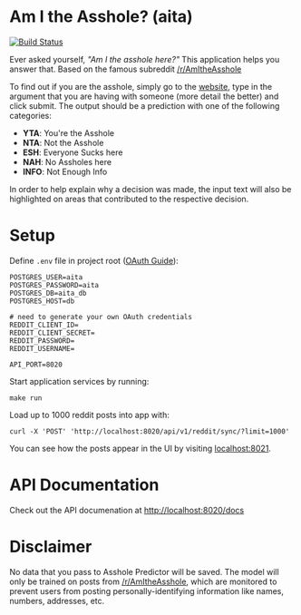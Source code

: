 #  Am I the Asshole? (aita)

[![Build Status](https://travis-ci.com/logan-connolly/aita.svg?branch=master)](https://travis-ci.com/logan-connolly/aita)

Ever asked yourself, *"Am I the asshole here?"* This application helps you answer that. Based on the famous subreddit [/r/AmItheAsshole](https://www.reddit.com/r/AmItheAsshole/)

To find out if you are the asshole, simply go to the [website](https://github.com/logan-connolly/aita), type in the argument that you are having with someone (more detail the better) and click submit. The output should be a prediction with one of the following categories:

- **YTA**: You're the Asshole
- **NTA**: Not the Asshole
- **ESH**: Everyone Sucks here
- **NAH**: No Assholes here
- **INFO**: Not Enough Info

In order to help explain why a decision was made, the input text will also be highlighted on areas that contributed to the respective decision.

# Setup

Define `.env` file in project root ([OAuth Guide](https://asyncpraw.readthedocs.io/en/latest/getting_started/authentication.html#oauth)):

```shell
POSTGRES_USER=aita
POSTGRES_PASSWORD=aita
POSTGRES_DB=aita_db
POSTGRES_HOST=db

# need to generate your own OAuth credentials
REDDIT_CLIENT_ID=
REDDIT_CLIENT_SECRET=
REDDIT_PASSWORD=
REDDIT_USERNAME=

API_PORT=8020
```

Start application services by running:

```shell
make run
```

Load up to 1000 reddit posts into app with:

```shell
curl -X 'POST' 'http://localhost:8020/api/v1/reddit/sync/?limit=1000'
```

You can see how the posts appear in the UI by visiting [localhost:8021](http://localhost:8021).


# API Documentation

Check out the API documenation at [http://localhost:8020/docs](http://localhost:8020/docs)

# Disclaimer

No data that you pass to Asshole Predictor will be saved. The model will only be trained on posts from [/r/AmItheAsshole](https://www.reddit.com/r/AmItheAsshole/), which are monitored to prevent users from posting personally-identifying information like names, numbers, addresses, etc.
